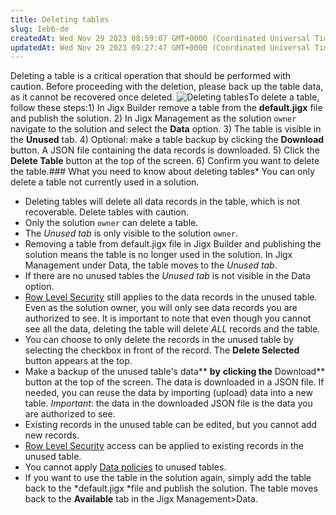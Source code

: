 ```yaml
---
title: Deleting tables
slug: Ieb6-de
createdAt: Wed Nov 29 2023 08:59:07 GMT+0000 (Coordinated Universal Time)
updatedAt: Wed Nov 29 2023 09:27:47 GMT+0000 (Coordinated Universal Time)
---
```


Deleting a table is a critical operation that should be performed with caution. Before proceeding with the deletion, please back up the table data, as it cannot be recovered once deleted. ![Deleting tables](https://archbee-image-uploads.s3.amazonaws.com/x7vdIDH6-ScTprfmi2XXX/rZrpBiZnyf1AO6qI-GR3h_jm-delete-dd-tables.png "Deleting tables")To delete a table, follow these steps:1) In Jigx Builder remove a table from the **default.jigx** file and publish the solution.
2) In  Jigx Management  as the solution `owner` navigate to the solution and select the **Data** option.
3) The table is visible in the **Unused** tab.
4) Optional: make a table backup by clicking the **Download** button. A JSON file containing the data records is downloaded.
5) Click the **Delete Table** button at the top of the screen.
6) Confirm you want to delete the table.### What you need to know about deleting tables* You can only delete a table not currently used in a solution.&#x20;
* Deleting tables will delete all data records in the table, which is not recoverable. Delete tables with caution.&#x20;
* Only the solution `owner` can delete a table.
* The *Unused tab* is only visible to the solution `owner`.&#x20;
* Removing a table from default.jigx file in Jigx Builder and publishing the solution means the table is no longer used in the solution. In  Jigx Management under Data, the table moves to the *Unused tab*.
* &#x20;If there are no unused tables the *Unused tab* is not visible in the Data option.
* [Row Level Security](docId\:xy4a9JXqIEBPICKan-N0M) still applies to the data records in the unused table. Even as the solution owner, you will only see data records you are authorized to see. It is important to note that even though you cannot see all the data, deleting the table will delete *ALL* records and the table.
* You can choose to only delete the records in the unused table by selecting the checkbox in front of the record. The **Delete Selected** button appears at the top.
* Make a backup of the unused table's data** **by** **clicking the** Download** button at the top of the screen. The data is downloaded in a JSON file. If needed, you can reuse the data by importing (upload) data into a new table. *Important*: the data in the downloaded JSON file is the data you are authorized to see.
* Existing records in the unused table can be edited, but you cannot add new records.
* [Row Level Security](docId\:xy4a9JXqIEBPICKan-N0M) access can be applied to existing records in the unused table.
* You cannot apply [Data policies](docId\:es3EARyGcuVJpv8KFQDx4) to unused tables.
* If you want to use the table in the solution again, simply add the table back to the *default.jigx *file and publish the solution. The table moves back to the **Available** tab in the Jigx Management>Data.&#x20;
